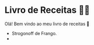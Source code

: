 # Livro de Receitas :woman_cook:

Olá! Bem vindo ao meu livro de receitas :wave:

- Strogonoff de Frango.
- 
